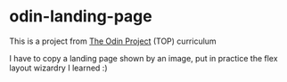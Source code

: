 # odin-landing-page
This is a project from [The Odin Project](https://www.theodinproject.com/) (TOP) curriculum


I have to copy a landing page shown by an image, put in practice the flex layout wizardry I learned :)